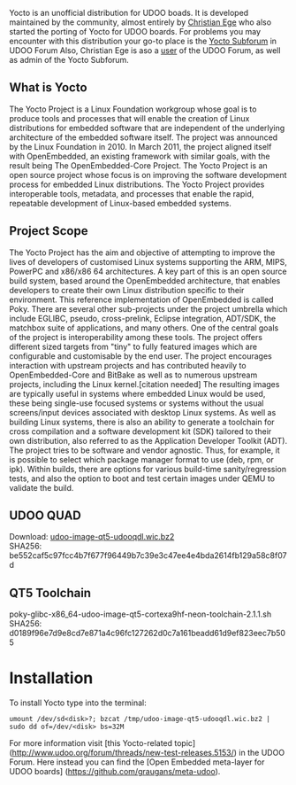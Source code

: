 Yocto is an unofficial distribution for UDOO boads.
It is developed maintained by the community, almost entirely by [Christian Ege](https://github.com/graugans) who also started the porting of Yocto for UDOO boards.
For problems you may encounter with this distribution your go-to place is the [Yocto Subforum](http://www.udoo.org/forum/forums/yocto.46/) in UDOO Forum
Also, Christian Ege is aso a [user](http://www.udoo.org/forum/members/graugans.37591/) of the UDOO Forum, as well as admin of the Yocto Subforum.

## What is Yocto
The Yocto Project is a Linux Foundation workgroup whose goal is to produce tools and processes that will enable the creation of Linux 
distributions for embedded software that are independent of the underlying architecture of the embedded software itself. 
The project was announced by the Linux Foundation in 2010. 
In March 2011, the project aligned itself with OpenEmbedded, an existing framework with similar goals, with the result being The OpenEmbedded-Core Project.
The Yocto Project is an open source project whose focus is on improving the software development process for embedded Linux distributions. 
The Yocto Project provides interoperable tools, metadata, and processes that enable the rapid, repeatable development of Linux-based embedded systems.

## Project Scope
The Yocto Project has the aim and objective of attempting to improve the lives of developers of customised Linux systems supporting the ARM, MIPS, PowerPC and x86/x86 64 architectures. A key part of this is an open source build system, based around the OpenEmbedded architecture, that enables developers to create their own Linux distribution specific to their environment. 
This reference implementation of OpenEmbedded is called Poky.
There are several other sub-projects under the project umbrella which include EGLIBC, pseudo, cross-prelink, Eclipse integration, ADT/SDK, the matchbox suite of applications, and many others. One of the central goals of the project is interoperability among these tools.
The project offers different sized targets from "tiny" to fully featured images which are configurable and customisable by the end user. The project encourages interaction with upstream projects and has contributed heavily to OpenEmbedded-Core and BitBake as well as to numerous upstream projects, including the Linux kernel.[citation needed] The resulting images are typically useful in systems where embedded Linux would be used, these being single-use focused systems or systems without the usual screens/input devices associated with desktop Linux systems.
As well as building Linux systems, there is also an ability to generate a toolchain for cross compilation and a software development kit (SDK) tailored to their own distribution, also referred to as the Application Developer Toolkit (ADT). The project tries to be software and vendor agnostic. Thus, for example, it is possible to select which package manager format to use (deb, rpm, or ipk).
Within builds, there are options for various build-time sanity/regression tests, and also the option to boot and test certain images under QEMU to validate the build.

## UDOO QUAD  
Download: [udoo-image-qt5-udooqdl.wic.bz2](https://buildr.ege.io/YOCTO/krogoth/udoo/udooqdl/udoo-image-qt5-udooqdl.wic.bz2)     
SHA256: be552caf5c97fcc4b7f677f96449b7c39e3c47ee4e4bda2614fb129a58c8f07d

## QT5 Toolchain
poky-glibc-x86_64-udoo-image-qt5-cortexa9hf-neon-toolchain-2.1.1.sh     
SHA256: d0189f96e7d9e8cd7e871a4c96fc127262d0c7a161beadd61d9ef823eec7b505

# Installation
To install Yocto type into the terminal:

```umount /dev/sd<disk>?; bzcat /tmp/udoo-image-qt5-udooqdl.wic.bz2 | sudo dd of=/dev/<disk> bs=32M```

For more information visit [this Yocto-related topic] (http://www.udoo.org/forum/threads/new-test-releases.5153/) in the UDOO Forum.
Here instead you can find the [Open Embedded meta-layer for UDOO boards] (https://github.com/graugans/meta-udoo).
